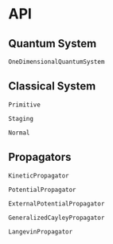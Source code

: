# API

## Quantum System

```@docs
OneDimensionalQuantumSystem
```

## Classical System

```@docs
Primitive
```

```@docs
Staging
```

```@docs
Normal
```

## Propagators

```@docs
KineticPropagator
```

```@docs
PotentialPropagator
```

```@docs
ExternalPotentialPropagator
```

```@docs
GeneralizedCayleyPropagator
```

```@docs
LangevinPropagator
```

